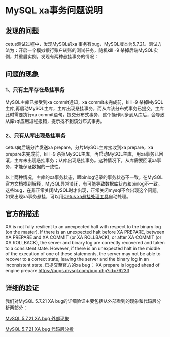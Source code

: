 # MySQL xa事务问题说明

## 发现的问题
cetus测试过程中，发现MySQL的xa 事务有bug，MySQL版本为5.7.21。测试方法为：开启一个模拟银行账户转账的测试任务，随机kill -9 杀掉后端MySQL实例，并重启实例。发现有两种悬挂事务的情况：

## 问题的现象
### 1、只有主库存在悬挂事务

MySQL主库已接受到xa commit通知，xa commit未完成前，kill -9 杀掉MySQL主库,再启动MySQL主库，主库出现悬挂事务，而从库该分布式事务已提交。主库此时需要执行xa commit语句，提交分布式事务，这个操作同步到从库后，会导致从库sql应用进程报错，提示找不到该分布式事务。

### 2、只有从库出现悬挂事务

cetus向后端分片发送xa prepare，分片MySQL主库接收到xa prepare，xa prepare未完成前，kill -9 杀掉MySQL主库，再启动MySQL主库，用xa事务已回滚，主库未出现悬挂事务；从库出现悬挂事务。这种情况下，从库需要回滚xa事务，才能保证数据的一致性。

以上两种情况，主库的xa事务状态，跟binlog记录的事务状态不一致。在MySQL官方文档找到解释，MySQL异常关闭，有可能导致数据库状态和binlog不一致。这些bug，在非正常关闭MySQL时才出现，正常关闭mysql不会出现这个问题。如果出现xa事务悬挂，可以用[Cetus xa悬挂处理工具](https://github.com/Lede-Inc/cetus/blob/master/doc/cetus-xa.md)自动处理。
      
## 官方的描述

XA is not fully resilient to an unexpected halt with respect to the binary log (on the master). If there is an unexpected halt before XA PREPARE, between XA PREPARE and XA COMMIT (or XA ROLLBACK), or after XA COMMIT (or XA ROLLBACK), the server and binary log are correctly recovered and taken to a consistent state. However, if there is an unexpected halt in the middle of the execution of one of these statements, the server may not be able to recover to a correct state, leaving the server and the binary log in an inconsistent state.
已提交至官方的xa bug：
XA prepare is logged ahead of engine prepare
https://bugs.mysql.com/bug.php?id=76233

## 详细的验证

我们对MySQL 5.7.21 XA bug的详细验证主要包括从外部看到的现象和代码层分析两部分：

[MySQL 5.7.21 XA bug 外部现象](https://github.com/Lede-Inc/cetus/blob/master/doc/MySQL-5.7.21-XA-bug-phenomena.pdf)

[MySQL 5.7.21 XA bug 代码层分析](https://github.com/Lede-Inc/cetus/blob/master/doc/MySQL-5.7.21-XA-bug-code-analysis.pdf)
